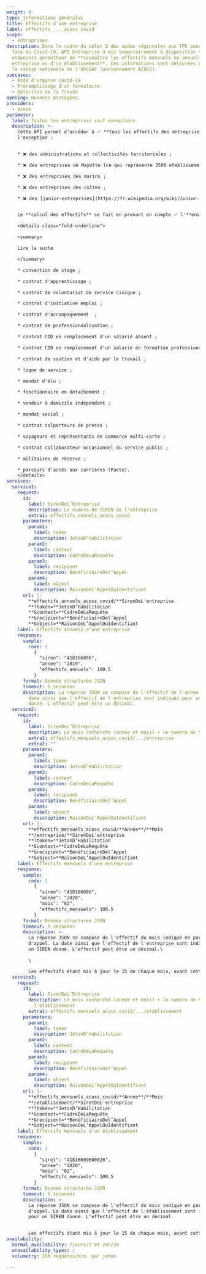 ```yaml
---
weight: 8
type: Informations générales
title: Effectifs d'une entreprise
label: effectifs_..._acoss_covid
scope:
  - entreprises
description: Dans le cadre du volet 2 des aides régionales aux TPE pour faire
  face au Covid-19, API Entreprise a mis temporairement à disposition trois
  endpoints permettant de **connaître les effectifs mensuels ou annuels d'une
  entreprise ou d'un établissement**. Ces informations sont délivrées par
  la caisse nationale de l'URSSAF (anciennement ACOSS).
usecases:
  - Aide d'urgence Covid-19
  - Préremplissage d'un formulaire
  - Détection de la fraude
opening: Données protégées.
providers:
  - acoss
perimeter:
  label: Toutes les entreprises sauf exceptions.
  description: >-
    Cette API permet d'accéder à ✅ **tous les effectifs des entreprises**, à
    l'exception :


    * ❌ des administrations et collectivités territoriales ;

    * ❌ des entreprises de Mayotte (ce qui représente 3500 établissements) ;

    * ❌ des entreprises des marins ;

    * ❌ des entreprises des cultes ;

    * ❌ des [junior-entreprises](https://fr.wikipedia.org/wiki/Junior-Entreprise) (environ 200).


    Le **calcul des effectifs** se fait en prenant en compte ✅ l'**ensemble des contrats** établis dans l'entreprise, ❌ mis à part les : 

    <details class="fold-underline">

    <summary>

    Lire la suite

    </summary>

    * convention de stage ; 

    * contrat d'apprentissage ;

    * contrat de volontariat de service civique ; 

    * contrat d'initiative emploi ;

    * contrat d'accompagnement  ;

    * contrat de professionnalisation ;

    * contrat CDD en remplacement d'un salarié absent ; 

    * contrat CDD en remplacement d'un salarié en formation professionnelle ; 

    * contrat de soutien et d'aide par le travail ;  

    * ligne de service ;

    * mandat d'élu ;

    * fonctionnaire en détachement ;

    * vendeur à domicile indépendant ;

    * mandat social ;

    * contrat colporteurs de presse ;

    * voyageurs et représentants de commerce multi-carte ;

    * contrat collaborateur occasionnel du service public ;

    * militaires de réserve ;

    * parcours d'accès aux carrières (Pacte).
    </details>
services:
  service1:
    request:
      id:
        label: SirenDeL’Entreprise
        description: Le numéro de SIREN de l'entreprise
        extra1: effectifs_annuels_acoss_covid
      parameters:
        param1:
          label: token
          description: JetonD’Habilitation
        param2:
          label: context
          description: CadreDeLaRequête
        param3:
          label: recipient
          description: BénéficiaireDel’Appel
        param4:
          label: object
          description: RaisonDeL’AppelOuIdentifiant
      url: |-
        **effectifs_annuels_acoss_covid/**SirenDeL'entreprise
        **?token=**JetonD’Habilitation
        **&context=**CadreDeLaRequête
        **&recipient=**BénéficiaireDel’Appel
        **&object=**RaisonDeL’AppelOuIdentifiant
    label: Effectifs annuels d'une entreprise
    response:
      sample:
        code: |
          {
            "siren": "418166096",
            "annee": "2019",
            "effectifs_annuels": 100.5
          }
      format: Donnée structurée JSON
      timeout: 5 secondes
      description: La réponse JSON se compose de l'effectif de l'année précédente. La
        date ainsi que l'effectif de l'entreprise sont indiqués pour un SIREN
        donné. L'effectif peut être un décimal.
  service2:
    request:
      id:
        label: SirenDeL’Entreprise
        description: Le mois recherché (année et mois) + le numéro de SIREN de l'entreprise
        extra1: effectifs_mensuels_acoss_covid/.../entreprise
        extra2: ""
      parameters:
        param1:
          label: token
          description: JetonD’Habilitation
        param2:
          label: context
          description: CadreDeLaRequête
        param3:
          label: recipient
          description: BénéficiaireDel’Appel
        param4:
          label: object
          description: RaisonDeL’AppelOuIdentifiant
      url: |-
        **effectifs_mensuels_acoss_covid/**Année**/**Mois
        **/entreprise/**SirenDeL'entreprise
        **?token=**JetonD’Habilitation
        **&context=**CadreDeLaRequête
        **&recipient=**BénéficiaireDel’Appel
        **&object=**RaisonDeL’AppelOuIdentifiant
    label: Effectifs mensuels d'une entreprise
    response:
      sample:
        code: |
          {
            "siren": "418166096",
            "annee": "2020",
            "mois": "02",
            "effectifs_mensuels": 100.5
          }
      format: Donnée structurée JSON
      timeout: 5 secondes
      description: >-
        La réponse JSON se compose de l'effectif du mois indiqué en paramètre
        d'appel. La date ainsi que l'effectif de l'entreprise sont indiqués pour
        un SIREN donné. L'effectif peut être un décimal.\

        \

        Les effectifs étant mis à jour le 15 de chaque mois, avant cette date, il n'est possible de demander les effectifs que du mois précédent. Si la donnée est indisponible pour le mois demandé, l'API renverra un 404 avec un message d'erreur explicite.
  service3:
    request:
      id:
        label: SiretDeL’Entreprise
        description: Le mois recherché (année et mois) + le numéro de SIRET de
          l'établissement
        extra1: effectifs_mensuels_acoss_covid/.../etablissement
      parameters:
        param1:
          label: token
          description: JetonD’Habilitation
        param2:
          label: context
          description: CadreDeLaRequête
        param3:
          label: recipient
          description: BénéficiaireDel’Appel
        param4:
          label: object
          description: RaisonDeL’AppelOuIdentifiant
      url: |-
        **effectifs_mensuels_acoss_covid/**Année**/**Mois
        **/etablissement/**SiretDeL'entreprise
        **?token=**JetonD’Habilitation
        **&context=**CadreDeLaRequête
        **&recipient=**BénéficiaireDel’Appel
        **&object=**RaisonDeL’AppelOuIdentifiant
    label: Effectifs mensuels d'un établissement
    response:
      sample:
        code: |
          {
            "siret": "41816609600026",
            "annee": "2020",
            "mois": "02",
            "effectifs_mensuels": 100.5
          }
      format: Donnée structurée JSON
      timeout: 5 secondes
      description: >-
        La réponse JSON se compose de l'effectif du mois indiqué en paramètre
        d'appel. La date ainsi que l'effectif de l'établissement sont indiqués
        pour un SIREN donné. L'effectif peut être un décimal.


        Les effectifs étant mis à jour le 15 de chaque mois, avant cette date, il n'est possible de demander les effectifs que du mois précédent. Si la donnée est indisponible pour le mois demandé, l'API renverra un 404 avec un message d'erreur explicite.
availability:
  normal_availability: 7jours/7 et 24h/24
  unavailability_types: /
  volumetry: 250 requêtes/min. par jeton

---
```

